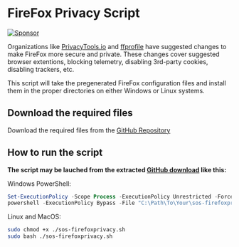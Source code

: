 # FireFox Privacy Script

[![Sponsor](https://img.shields.io/badge/Sponsor-Click%20Here-ff69b4)](https://github.com/sponsors/simeononsecurity) 

Organizations like [PrivacyTools.io](https://www.privacytools.io/browsers/#about_config) and [ffprofile](https://ffprofile.com/) have suggested changes to make FireFox more secure and private.
These changes cover suggested browser extentions, blocking telemetry, disabling 3rd-party cookies, disabling trackers, etc.

This script will take the pregenerated FireFox configuration files and install them in the proper directories on either Windows or Linux systems.

## Download the required files

Download the required files from the [GitHub Repository](https://github.com/simeononsecurity/FireFox-Privacy-Script)

## How to run the script

**The script may be lauched from the extracted [GitHub download](https://github.com/simeononsecurity/FireFox-Privacy-Script/archive/master.zip) like this:**

Windows PowerShell:
```powershell
Set-ExecutionPolicy -Scope Process -ExecutionPolicy Unrestricted -Force
powershell -ExecutionPolicy Bypass -File "C:\Path\To\Your\sos-firefoxprivacy.ps1"
```

Linux and MacOS:
```bash
sudo chmod +x ./sos-firefoxprivacy.sh
sudo bash ./sos-firefoxprivacy.sh
```
